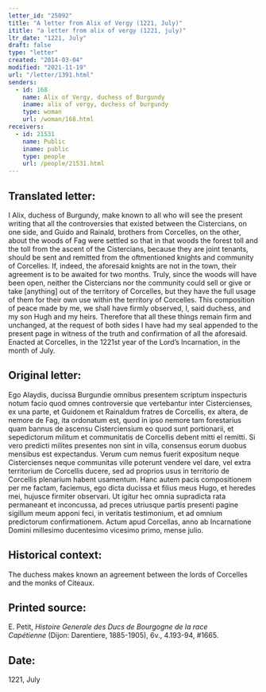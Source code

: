 ```yaml
---
letter_id: "25092"
title: "A letter from Alix of Vergy (1221, July)"
ititle: "a letter from alix of vergy (1221, july)"
ltr_date: "1221, July"
draft: false
type: "letter"
created: "2014-03-04"
modified: "2021-11-19"
url: "/letter/1391.html"
senders:
  - id: 168
    name: Alix of Vergy, duchess of Burgundy
    iname: alix of vergy, duchess of burgundy
    type: woman
    url: /woman/168.html
receivers:
  - id: 21531
    name: Public
    iname: public
    type: people
    url: /people/21531.html
---
```

<h2> Translated letter:</h2>I Alix, duchess of Burgundy, make known to all who will see the present writing that all the controversies that existed between the Cistercians, on one side, and Guido and Rainald, brothers from Corcelles, on the other, about the woods of Fag were settled so that in that woods the forest toll and the toll from the ascent of the Cistercians, because they are joint tenants, should be sent and remitted from the oftmentioned knights and community of Corcelles.  If, indeed, the aforesaid knights are not in the town, their agreement is to be awaited for two months.  Truly, since the woods will have been open, neither the Cistercians nor the community could sell or give or take [anything] out of the territory of Corcelles, but they have the full usage of them for their own use within the territory of Corcelles.  This composition of peace made by me, we shall have firmly observed, I, said duchess, and my son Hugh and my heirs.  Therefore that all these things remain firm and unchanged, at the request of both sides I have had my seal appended to the present page in witness of the truth and confirmation of  all the aforesaid.  Enacted at Corcelles, in the 1221st year of the Lord’s Incarnation, in the month of July.
<h2 class="mt-4"> Original letter:</h2>Ego Alaydis, ducissa Burgundie omnibus presentem scriptum inspecturis notum facio quod omnes controversie que vertebantur inter Cistercienses, ex una parte, et Guidonem et Rainaldum fratres de Corcellis, ex altera, de nemore de Fag, ita ordonatum est, quod in ipso nemore tam forestarius quam bannus de ascensu Cisterciensium eo quod sunt portionarii, et sepedictorum militum et communitatis de Corcellis debent mitti el remitti. Si vero predicti milites presentes non sint in villa, consensus eorum duobus mensibus est expectandus. Verum cum nemus fuerit expositum neque Cistercienses neque communitas ville poterunt vendere vel dare, vel extra territorium  de Corcellis ducere, sed ad proprios usus in territorio de Corcellis plenarium habent usamentum. Hanc autem pacis compositionem per me factam, faciemus, ego dicta ducissa et filius meus Hugo, et heredes mei, hujusce firmiter observari. Ut igitur hec omnia supradicta rata permaneant et inconcussa, ad preces utriusque partis presenti pagine sigillum meum apponi feci, in veritatis testimonium, et ad omnium predictorum confirmationem. Actum apud Corcellas, anno ab Incarnatione Domini millesimo ducentesimo vicesimo primo, mense julio.
<h2 class="mt-4"> Historical context:</h2>The duchess makes known an agreement between the lords of Corcelles and the monks of Citeaux.
<h2 class="mt-4"> Printed source:</h2><p>E. Petit, <em>Histoire Generale des Ducs de Bourgogne&nbsp;</em><i>de la race Capétienne&nbsp;</i>(Dijon: Darentiere, 1885-1905), 6v., 4.193-94, #1665.</p><h2 class="mt-4"> Date:</h2>1221, July